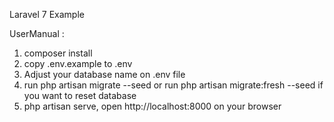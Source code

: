Laravel 7 Example 

UserManual :

1. composer install
2. copy .env.example to .env
3. Adjust your database name on .env file
4. run php artisan migrate --seed 
   or run php artisan migrate:fresh --seed if you want to reset database
5. php artisan serve, open http://localhost:8000 on your browser